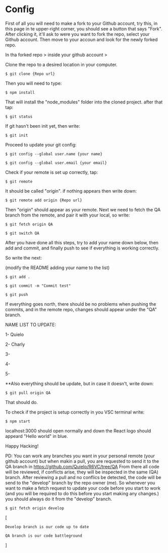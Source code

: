 # Config

First of all you will need to make a fork to your Github account,
try this, in this page in te upper-right corner, you should see a button that says "Fork".
After clicking it, it'll ask to were you want to fork the repo, select your Github
account.
Then move to your accoun and look for the newly forked repo.

In tha forked repo > inside your github account >

Clone the repo to a desired location in your computer.

    $ git clone {Repo url}

Then you will need to type:

    $ npm install

That will install the "node_modules" folder into the cloned project.
after that tap:

    $ git status

If git hasn't been init yet, then write:

    $ git init

Proceed to update your git config:

    $ git config --global user.name {your name}

    $ git config --global user.email {your email}

Check if your remote is set up correctly, tap:

    $ git remote

It should be called "origin".
if nothing appears then write down:

    $ git remote add origin {Repo url}

Then "origin" should appear as your remote.
Next we need to fetch the QA branch from the remote,
and pair it with your local, so write:

    $ git fetch origin QA

    $ git switch QA

After you have done all this steps, try to add your name down below,
then add and commit, and finally push to see if everything is working
correctly.

So write the next:

(modify the README adding your name to the list)

    $ git add .

    $ git commit -m "Commit test"

    $ git push

If everything goes north, there should be no problems when pushing the
commits, and in the remote repo, changes should appear under the
"QA" branch.

NAME LIST TO UPDATE:

1- Quielo

2- Charly

3-

4-

5-

\*\*Also everything should be update, but in case it doesn't, write down:

    $ git pull origin QA

That should do.

To check if the project is setup correctly in you VSC terminal write:

    $ npm start

localhost:3000 should open normally and down the React logo should appeard
"Hello world" in blue.

Happy Hacking!

PD: You can work any branches you want in your personal remote (your github account)
but when makin a pull, you are requested to send it to the QA branch in
https://github.com/Quielo/R6VC/tree/QA
From there all code will be reviewed, if conflicts arise, they will be inspected in the same (QA) branch.
After reviewing a pull and no conflics be detected, the code will be send to the "develop" branch by the
repo owner (me). So whenever you want to make a fetch request to update your code before you start to work
(and you will be required to do this before you start making any changes.) you should always do it from
the "develop" branch.

    $ git fetch origin develop

[

    Develop branch is our code up to date

    QA branch is our code battleground

]
